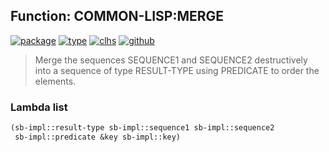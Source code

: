 ## Function: COMMON-LISP:MERGE
[![package](https://img.shields.io/badge/Package-COMMON--LISP-5f9ea0.svg?style=social&colorA=999999)](../) [![type](https://img.shields.io/badge/Type-Function-5f9ea0.svg?style=social&colorA=999999)](../#function) [![clhs](https://img.shields.io/badge/CLHS-MERGE-5f9ea0.svg?style=social&colorA=999999)](http://www.lispworks.com/documentation/HyperSpec/Body/f_merge.htm) [![github](https://img.shields.io/badge/GitHub-View_the_source-5f9ea0.svg?style=social&colorA=999999&logo=github)](https://github.com/sbcl/sbcl/blob/master/src/code/sort.lisp/) 

> Merge the sequences SEQUENCE1 and SEQUENCE2 destructively into a
> sequence of type RESULT-TYPE using PREDICATE to order the elements.

### Lambda list
```cl
(sb-impl::result-type sb-impl::sequence1 sb-impl::sequence2
 sb-impl::predicate &key sb-impl::key)
```
